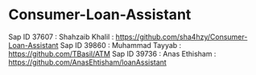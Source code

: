# Consumer-Loan-Assistant
Sap ID 37607 : Shahzaib Khalil : https://github.com/sha4hzy/Consumer-Loan-Assistant
Sap ID 39860 : Muhammad Tayyab : https://github.com/TBasil/ATM 
Sap ID 39736 : Anas Ethisham : https://github.com/AnasEhtisham/loanAssistant
